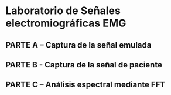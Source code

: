 # Laboratorio de Señales electromiográficas EMG
## PARTE A – Captura de la señal emulada
## PARTE B - Captura de la señal de paciente
## PARTE C – Análisis espectral mediante FFT
